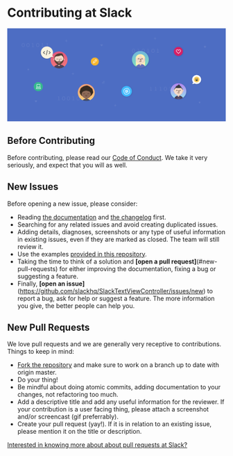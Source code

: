 # Contributing at Slack

![Header Image](contributing_header_slack.png)

## Before Contributing

Before contributing, please read our [Code of Conduct](./CODE_OF_CONDUCT.md). We take it very seriously, and expect that you will as well.

## New Issues

Before opening a new issue, please consider:

  - Reading [the documentation](https://github.com/slackhq/SlackTextViewController/blob/master/README.md) and [the changelog](https://github.com/slackhq/SlackTextViewController/blob/master/README.md) first.
  - Searching for any related issues and avoid creating duplicated issues.
  - Adding details, diagnoses, screenshots or any type of useful information in existing issues, even if they are marked as closed. The team will still review it.
  - Use the examples [provided in this repository](https://github.com/slackhq/SlackTextViewController/tree/master/examples).
  - Taking the time to think of a solution and **[open a pull request]**(#new-pull-requests) for either improving the documentation, fixing a bug or suggesting a feature.
  - Finally, **[open an issue]**(https://github.com/slackhq/SlackTextViewController/issues/new) to report a bug, ask for help or suggest a feature. The more information you give, the better people can help you.


## New Pull Requests

We love pull requests and we are generally very receptive to contributions. Things to keep in mind:

- [Fork the repository](https://github.com/slackhq/SlackTextViewController) and make sure to work on a branch up to date with origin master.
- Do your thing!
- Be mindful about doing atomic commits, adding documentation to your changes, not refactoring too much.
- Add a descriptive title and add any useful information for the reviewer. If your contribution is a user facing thing, please attach a screenshot and/or screencast (gif preferrably).
- Create your pull request (yay!). If it is in relation to an existing issue, please mention it on the title or description.

[Interested in knowing more about about pull requests at Slack?](https://slack.engineering/on-empathy-pull-requests-979e4257d158#.awxtvmb2z)
